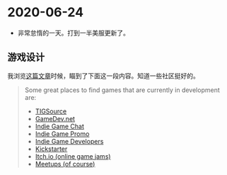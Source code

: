 # 2020-06-24

- 非常怠惰的一天。打到一半美服更新了。



## 游戏设计

我浏览[这篇文章](https://composercode.com/guide/?fbclid=IwAR30GFYmCVxT-RPSLwMnK7t6uRVE-m7msPh50RY_lpPLvBR9N2_qVtm73B0)时候，瞄到了下面这一段内容。知道一些社区挺好的。

> Some great places to find games that are currently in development are:
>
> - [TIGSource](https://www.google.com/search?q=tigsource&rlz=1C5CHFA_enUS800US801&oq=tigsource+&aqs=chrome..69i57j69i65j0l4.2488j0j1&sourceid=chrome&ie=UTF-8)
> - [GameDev.net](https://www.gamedev.net/)
> - [Indie Game Chat](https://www.facebook.com/groups/IndieGameChat/?ref=br_rs)
> - [Indie Game Promo](https://www.facebook.com/groups/IndieGamePromo/)
> - [Indie Game Developers](https://www.facebook.com/groups/IndieGameDevs/)
> - [Kickstarter](https://www.kickstarter.com/games?ref=section-homepage-nav-click-games)
> - [Itch.io (online game jams)](https://itch.io/jams)
> - [Meetups (of course)](http://meetup.com)

